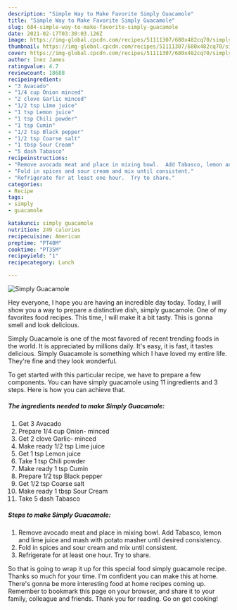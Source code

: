 ```yaml
---
description: "Simple Way to Make Favorite Simply Guacamole"
title: "Simple Way to Make Favorite Simply Guacamole"
slug: 684-simple-way-to-make-favorite-simply-guacamole
date: 2021-02-17T03:30:03.126Z
image: https://img-global.cpcdn.com/recipes/51111307/680x482cq70/simply-guacamole-recipe-main-photo.jpg
thumbnail: https://img-global.cpcdn.com/recipes/51111307/680x482cq70/simply-guacamole-recipe-main-photo.jpg
cover: https://img-global.cpcdn.com/recipes/51111307/680x482cq70/simply-guacamole-recipe-main-photo.jpg
author: Inez James
ratingvalue: 4.7
reviewcount: 18688
recipeingredient:
- "3 Avacado"
- "1/4 cup Onion minced"
- "2 clove Garlic minced"
- "1/2 tsp Lime juice"
- "1 tsp Lemon juice"
- "1 tsp Chili powder"
- "1 tsp Cumin"
- "1/2 tsp Black pepper"
- "1/2 tsp Coarse salt"
- "1 tbsp Sour Cream"
- "5 dash Tabasco"
recipeinstructions:
- "Remove avocado meat and place in mixing bowl.  Add Tabasco, lemon and lime juice and mash with potato masher until desired consistency."
- "Fold in spices and sour cream and mix until consistent."
- "Refrigerate for at least one hour.  Try to share."
categories:
- Recipe
tags:
- simply
- guacamole

katakunci: simply guacamole 
nutrition: 249 calories
recipecuisine: American
preptime: "PT40M"
cooktime: "PT35M"
recipeyield: "1"
recipecategory: Lunch

---
```



![Simply Guacamole](https://img-global.cpcdn.com/recipes/51111307/680x482cq70/simply-guacamole-recipe-main-photo.jpg)

Hey everyone, I hope you are having an incredible day today. Today, I will show you a way to prepare a distinctive dish, simply guacamole. One of my favorites food recipes. This time, I will make it a bit tasty. This is gonna smell and look delicious.

Simply Guacamole is one of the most favored of recent trending foods in the world. It is appreciated by millions daily. It's easy, it is fast, it tastes delicious. Simply Guacamole is something which I have loved my entire life. They're fine and they look wonderful.




To get started with this particular recipe, we have to prepare a few components. You can have simply guacamole using 11 ingredients and 3 steps. Here is how you can achieve that.

<!--inarticleads1-->

##### The ingredients needed to make Simply Guacamole:

1. Get 3 Avacado
1. Prepare 1/4 cup Onion- minced
1. Get 2 clove Garlic- minced
1. Make ready 1/2 tsp Lime juice
1. Get 1 tsp Lemon juice
1. Take 1 tsp Chili powder
1. Make ready 1 tsp Cumin
1. Prepare 1/2 tsp Black pepper
1. Get 1/2 tsp Coarse salt
1. Make ready 1 tbsp Sour Cream
1. Take 5 dash Tabasco




<!--inarticleads2-->

##### Steps to make Simply Guacamole:

1. Remove avocado meat and place in mixing bowl.  Add Tabasco, lemon and lime juice and mash with potato masher until desired consistency.
1. Fold in spices and sour cream and mix until consistent.
1. Refrigerate for at least one hour.  Try to share.




So that is going to wrap it up for this special food simply guacamole recipe. Thanks so much for your time. I'm confident you can make this at home. There's gonna be more interesting food at home recipes coming up. Remember to bookmark this page on your browser, and share it to your family, colleague and friends. Thank you for reading. Go on get cooking!
